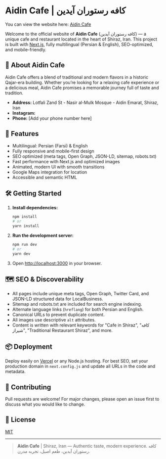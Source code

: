 # Aidin Cafe | کافه رستوران آیدین

You can view the website here: [Aidin Cafe](https://aidin-cafe.vercel.app/)

Welcome to the official website of **Aidin Cafe** (کافه رستوران آیدین) — a unique cafe and restaurant located in the heart of Shiraz, Iran. This project is built with [Next.js](https://nextjs.org), fully multilingual (Persian & English), SEO-optimized, and mobile-friendly.

## 🌟 About Aidin Cafe

Aidin Cafe offers a blend of traditional and modern flavors in a historic Qajar-era building. Whether you’re looking for a relaxing cafe experience or a delicious meal, Aidin Cafe promises a memorable journey full of taste and tradition.

- **Address:** Lotfali Zand St - Nasir al-Mulk Mosque - Aidin Emarat, Shiraz, Iran
- **Instagram:**
- **Phone:** [Add your phone number here]

## 🚀 Features

- Multilingual: Persian (Farsi) & English
- Fully responsive and mobile-first design
- SEO optimized (meta tags, Open Graph, JSON-LD, sitemap, robots.txt)
- Fast performance with Next.js and optimized images
- Animated, modern UI with smooth transitions
- Google Maps integration for location
- Accessible and semantic HTML

## 🛠️ Getting Started

1. **Install dependencies:**
   ```bash
   npm install
   # or
   yarn install
   ```
2. **Run the development server:**
   ```bash
   npm run dev
   # or
   yarn dev
   ```
3. Open [http://localhost:3000](http://localhost:3000) in your browser.

## 🗺️ SEO & Discoverability

- All pages include unique meta tags, Open Graph, Twitter Card, and JSON-LD structured data for LocalBusiness.
- Sitemap and robots.txt are included for search engine indexing.
- Alternate language links (`hreflang`) for both Persian and English.
- Canonical URLs to prevent duplicate content.
- All images use descriptive `alt` attributes.
- Content is written with relevant keywords for "Cafe in Shiraz", "کافه شیراز", "Traditional Restaurant Shiraz", and more.

## 📦 Deployment

Deploy easily on [Vercel](https://vercel.com/) or any Node.js hosting. For best SEO, set your production domain in `next.config.js` and update all URLs in the code and metadata.

## 🤝 Contributing

Pull requests are welcome! For major changes, please open an issue first to discuss what you would like to change.

## 📄 License

[MIT](LICENSE)

---

> **Aidin Cafe** | Shiraz, Iran — Authentic taste, modern experience. کافه رستوران آیدین، طعم اصیل، تجربه مدرن.
